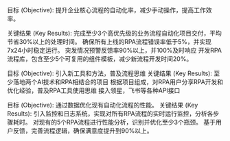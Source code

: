 目标 (Objective):
提升企业核心流程的自动化率，减少手动操作，提高工作效率。

关键结果 (Key Results):
完成至少3个高优先级的业务流程自动化项目交付，平均节省30%以上的处理时间。
确保所有上线的RPA流程错误率低于5%，并实现7x24小时稳定运行。
突发情况预警反馈率90%以上，并100%及时响应
开发RPA流程库，包含至少5个可复用的组件模板，减少新流程开发时间20%。

目标 (Objective):
引入新工具和方法，普及流程思维
关键结果 (Key Results):
至少落地两个AI技术和RPA相结合的项目
根据项目组成，对RPA用户分享RPA开发和优化经验，普及RPA工具使用思维
接入领星，飞书等各种API接口

目标 (Objective):
通过数据优化现有自动化流程的性能。
关键结果 (Key Results):
引入监控和日志系统，实现对所有RPA流程的实时运行监控，分析各步骤耗时。
对现有的5个RPA流程进行性能分析，识别并优化至少3个瓶颈。
基于用户反馈，完善流程逻辑，确保满意度提升到90%以上。



